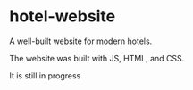 # hotel-website

A well-built website for modern hotels.

The website was built with JS, HTML, and CSS.

It is still in progress 

